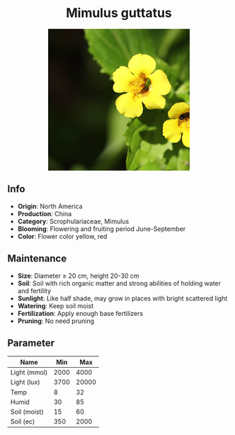 <h1 align='center'>Mimulus guttatus</h1>
<p align="center">
    <img 
        align='center'
        width='320'
        src="../images/mimulus guttatus.png" 
        alt='Mimulus guttatus' />
</p>

## Info

 - **Origin**: North America
 - **Production**: China
 - **Category**: Scrophulariaceae, Mimulus
 - **Blooming**: Flowering and fruiting period June-September
 - **Color**: Flower color yellow, red

## Maintenance

 - **Size**: Diameter ≥ 20 cm, height 20-30 cm
 - **Soil**: Soil with rich organic matter and strong abilities of holding water and fertility
 - **Sunlight**: Like half shade, may grow in places with bright scattered light
 - **Watering**: Keep soil moist
 - **Fertilization**: Apply enough base fertilizers
 - **Pruning**: No need pruning

## Parameter

| Name         | Min  | Max   |
|--------------|------|-------|
| Light (mmol) | 2000 | 4000  |
| Light (lux)  | 3700 | 20000 |
| Temp         | 8    | 32    |
| Humid        | 30   | 85    |
| Soil (moist) | 15   | 60    |
| Soil (ec)    | 350  | 2000  |